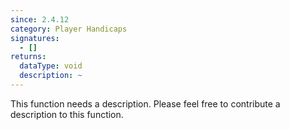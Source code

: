 ```yaml
---
since: 2.4.12
category: Player Handicaps
signatures:
  - []
returns:
  dataType: void
  description: ~
---
```


This function needs a description. Please feel free to contribute a description to this function.
